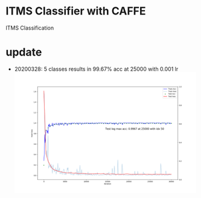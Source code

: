 # ITMS Classifier with CAFFE
ITMS Classification

# update
- 20200328: 5 classes results in 99.67% acc at 25000 with 0.001 lr 
![](./images/train_20200328_itms_lr0001.png)
 
